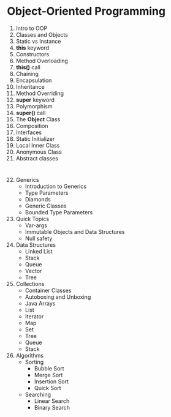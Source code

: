 # Object-Oriented Programming

1. Intro to OOP
2. Classes and Objects
3. Static vs Instance
4. **this** keyword
5. Constructors
6. Method Overloading
7. **this()** call
8. Chaining
9. Encapsulation
10. Inheritance
11. Method Overriding
12. **super** keyword
13. Polymorphism
14. **super()** call
15. The **Object** Class
16. Composition
17. Interfaces
18. Static Initializer
19. Local Inner Class
20. Anonymous Class
21. Abstract classes
     
# 

22. Generics
     * Introduction to Generics
     * Type Parameters
     * Diamonds
     * Generic Classes
     * Bounded Type Parameters
23. Quick Topics
     * Var-args
     * Immutable Objects and Data Structures
     * Null safety
24. Data Structures
     * Linked List
     * Stack
     * Queue
     * Vector
     * Tree
25. Collections
     * Container Classes
     * Autoboxing and Unboxing
     * Java Arrays
     * List
     * Iterator
     * Map
     * Set
     * Tree
     * Queue
     * Stack
26. Algorithms
     * Sorting
         * Bubble Sort
         * Merge Sort
         * Insertion Sort
         * Quick Sort
     * Searching
         * Linear Search
         * Binary Search 
